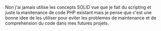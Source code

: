 Non j'ai jamais utilise les concepts SOLID vue que je fait du scripting et juste la manitenance de code PHP existant mais je pense que c'est une bonne idee de les utiliser pour eviter les problemes de maintenance et de comprehension du code dans mes futures projets.